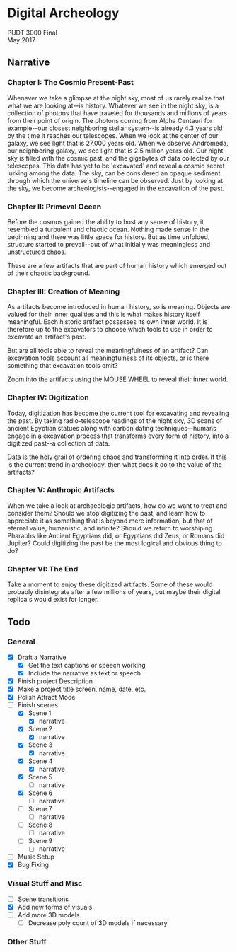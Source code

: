 # Digital Archeology  
PUDT 3000 Final  
May 2017

## Narrative

### Chapter I: The Cosmic Present-Past
Whenever we take a glimpse at the night sky, most of us rarely realize that what we are looking at--is history. Whatever we see in the night sky, is a collection of photons that have traveled for thousands and millions of years from their point of origin. The photons coming from Alpha Centauri for example--our closest neighboring stellar system--is already 4.3 years old by the time it reaches our telescopes. When we look at the center of our galaxy, we see light that is 27,000 years old. When we observe Andromeda, our neighboring galaxy, we see light that is 2.5 million years old. Our night sky is filled with the cosmic past, and the gigabytes of data collected by our telescopes. This data has yet to be 'excavated' and reveal a cosmic secret lurking among the data. The sky, can be considered an opaque sediment through which the universe's timeline can be observed. Just by looking at the sky, we become archeologists--engaged in the excavation of the past.

### Chapter II: Primeval Ocean

Before the cosmos gained the ability to host any sense of history, it resembled a turbulent and chaotic ocean. Nothing made sense in the beginning and there was little space for history. But as time unfolded, structure started to prevail--out of what initially was meaningless and unstructured chaos.

These are a few artifacts that are part of human history which emerged out of their chaotic background.

### Chapter III: Creation of Meaning

As artifacts become introduced in human history, so is meaning. Objects are valued for their inner qualities and this is what makes history itself meaningful. Each historic artifact possesses its own inner world. It is therefore up to the excavators to choose which tools to use in order to excavate an artifact's past.

But are all tools able to reveal the meaningfulness of an artifact? Can excavation tools account all meaningfulness of its objects, or is there something that excavation tools omit?

Zoom into the artifacts using the MOUSE WHEEL to reveal their inner world.

### Chapter IV: Digitization

Today, digitization has become the current tool for excavating and revealing the past. By taking radio-telescope readings of the night sky, 3D scans of ancient Egyptian statues along with carbon dating techniques--humans engage in a excavation process that transforms every form of history, into a digitized past--a collection of data.

Data is the holy grail of ordering chaos and transforming it into order. If this is the current trend in archeology, then what does it do to the value of the artifacts?

### Chapter V: Anthropic Artifacts

When we take a look at archaeologic artifacts, how do we want to treat and consider them? Should we stop digitizing the past, and learn how to appreciate it as something that is beyond mere information, but that of eternal value, humanistic, and infinite? Should we return to worshiping Pharaohs like Ancient Egyptians did, or Egyptians did Zeus, or Romans did Jupiter? Could digitizing the past be the most logical and obvious thing to do?

### Chapter VI: The End

Take a moment to enjoy these digitized artifacts. Some of these would probably disintegrate after a few millions of years, but maybe their digital replica's would exist for longer. 

## Todo

### General
- [x] Draft a Narrative
  - [x] Get the text captions or speech working
  - [x] Include the narrative as text or speech
- [x] Finish project Description
- [x] Make a project title screen, name, date, etc.
- [x] Polish Attract Mode
- [ ] Finish scenes
  - [x] Scene 1
    - [x] narrative
  - [x] Scene 2
    - [x] narrative
  - [x] Scene 3
    - [x] narrative
  - [x] Scene 4
    - [x] narrative
  - [x] Scene 5
    - [ ] narrative
  - [x] Scene 6
    - [ ] narrative
  - [ ] Scene 7
    - [ ] narrative
  - [ ] Scene 8
    - [ ] narrative
  - [ ] Scene 9
    - [ ] narrative
- [ ] Music Setup
- [x] Bug Fixing

### Visual Stuff and Misc
- [ ] Scene transitions
- [x] Add new forms of visuals
- [ ] Add more 3D models
  - [ ] Decrease poly count of 3D models if necessary

### Other Stuff
